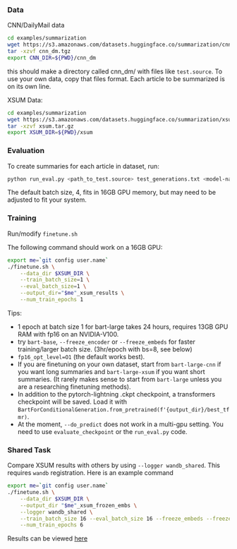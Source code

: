### Data

CNN/DailyMail data
```bash
cd examples/summarization
wget https://s3.amazonaws.com/datasets.huggingface.co/summarization/cnn_dm.tgz
tar -xzvf cnn_dm.tgz
export CNN_DIR=${PWD}/cnn_dm
```

this should make a directory called cnn_dm/ with files like `test.source`.
To use your own data, copy that files format. Each article to be summarized is on its own line.

XSUM Data:
```bash
cd examples/summarization
wget https://s3.amazonaws.com/datasets.huggingface.co/summarization/xsum.tar.gz
tar -xzvf xsum.tar.gz
export XSUM_DIR=${PWD}/xsum
```


### Evaluation

To create summaries for each article in dataset, run:
```bash
python run_eval.py <path_to_test.source> test_generations.txt <model-name>  --score_path rouge_scores.txt
```
The default batch size, 4, fits in 16GB GPU memory, but may need to be adjusted to fit your system.


### Training
Run/modify `finetune.sh`

The following command should work on a 16GB GPU:
```bash
export me=`git config user.name`
./finetune.sh \
    --data_dir $XSUM_DIR \
    --train_batch_size=1 \
    --eval_batch_size=1 \
    --output_dir="$me"_xsum_results \
    --num_train_epochs 1
```

Tips:
- 1 epoch at batch size 1 for bart-large takes 24 hours, requires 13GB GPU RAM with fp16 on an NVIDIA-V100. 
- try `bart-base`, `--freeze_encoder` or `--freeze_embeds` for faster training/larger batch size.  (3hr/epoch with bs=8, see below)
- `fp16_opt_level=O1` (the default works best).
- If you are finetuning on your own dataset, start from `bart-large-cnn` if you want long summaries and `bart-large-xsum` if you want short summaries.
(It rarely makes sense to start from `bart-large` unless you are a researching finetuning methods).
- In addition to the pytorch-lightning .ckpt checkpoint, a transformers checkpoint will be saved.
Load it with `BartForConditionalGeneration.from_pretrained(f'{output_dir}/best_tfmr)`.
- At the moment, `--do_predict` does not work in a multi-gpu setting. You need to use `evaluate_checkpoint` or the `run_eval.py` code.   

### Shared Task
Compare XSUM results with others by using `--logger wandb_shared`. This requires `wandb` registration.
Here is an example command
```bash
export me=`git config user.name`
./finetune.sh \
    --data_dir $XSUM_DIR \
    --output_dir "$me"_xsum_frozen_embs \
    --logger wandb_shared \
    --train_batch_size 16 --eval_batch_size 16 --freeze_embeds --freeze_encoder \
    --num_train_epochs 6
```

Results can be viewed [here](https://app.wandb.ai/sshleifer/hf_summarization/table?workspace=user-)
